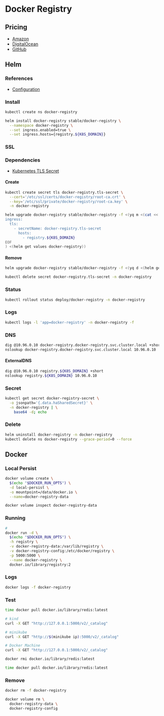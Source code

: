 # Docker Registry

## Pricing

- [Amazon](https://aws.amazon.com/ecr/pricing)
- [DigitalOcean](https://digitalocean.com/pricing/container-registry)
- [GitHub](https://docs.github.com/en/billing/managing-billing-for-github-packages/about-billing-for-github-packages)

<!--
https://medium.com/@harsh.manvar111/container-registries-comparison-6af23cfa225a
-->

## Helm

### References

- [Configuration](https://github.com/helm/charts/tree/master/stable/docker-registry#configuration)

### Install

```sh
kubectl create ns docker-registry
```

```sh
helm install docker-registry stable/docker-registry \
  --namespace docker-registry \
  --set ingress.enabled=true \
  --set ingress.hosts={registry.${K8S_DOMAIN}}
```

### SSL

### Dependencies

- [Kubernetes TLS Secret](/k8s-tls-secret.md)

#### Create

```sh
kubectl create secret tls docker-registry.tls-secret \
  --cert='/etc/ssl/certs/docker-registry/root-ca.crt' \
  --key='/etc/ssl/private/docker-registry/root-ca.key' \
  -n docker-registry
```

```sh
helm upgrade docker-registry stable/docker-registry -f <(yq m <(cat << EOF
ingress:
  tls:
    - secretName: docker-registry.tls-secret
      hosts:
        - registry.${K8S_DOMAIN}
EOF
) <(helm get values docker-registry))
```

#### Remove

```sh
helm upgrade docker-registry stable/docker-registry -f <(yq d <(helm get values docker-registry) ingress.tls)

kubectl delete secret docker-registry.tls-secret -n docker-registry
```

### Status

```sh
kubectl rollout status deploy/docker-registry -n docker-registry
```

### Logs

```sh
kubectl logs -l 'app=docker-registry' -n docker-registry -f
```

### DNS

```sh
dig @10.96.0.10 docker-registry.docker-registry.svc.cluster.local +short
nslookup docker-registry.docker-registry.svc.cluster.local 10.96.0.10
```

#### ExternalDNS

```sh
dig @10.96.0.10 registry.${K8S_DOMAIN} +short
nslookup registry.${K8S_DOMAIN} 10.96.0.10
```

### Secret

```sh
kubectl get secret docker-registry-secret \
  -o jsonpath='{.data.haSharedSecret}' \
  -n docker-registry | \
    base64 -d; echo
```

### Delete

```sh
helm uninstall docker-registry -n docker-registry
kubectl delete ns docker-registry --grace-period=0 --force
```

## Docker

### Local Persist

```sh
docker volume create \
  $(echo "$DOCKER_RUN_OPTS") \
  -d local-persist \
  -o mountpoint=/data/docker.io \
  --name=docker-registry-data
```

```sh
docker volume inspect docker-registry-data
```

<!--
#### Local NFS

```sh
docker volume create \
  --driver local \
  --opt type=nfs \
  --opt o=nfsvers=3,addr=$(ip route get 1 | awk '{print $NF;exit}'),rw \
  --opt device=:$HOME/Example \
  docker-registry-data
```

```sh
sudo tee -a /etc/exports <<< "/Volumes/NAS -alldirs -mapall=$(id -u):$(id -g) localhost"
sudo tee -a /etc/exports <<< "/Volumes/NAS *(rw,sync,all_squash,anonuid=0,anongid=0)"
sudo tee -a /etc/exports <<< "/Volumes/NAS *(rw,sync,no_root_squash,insecure)"
```

```sh
# Darwin
sudo nfsd restart

# Linux
sudo systemctl restart nfs
```

```sh
docker volume inspect docker-registry-data
``` -->

### Running

```sh
#
docker run -d \
  $(echo "$DOCKER_RUN_OPTS") \
  -h registry \
  -v docker-registry-data:/var/lib/registry \
  -v docker-registry-config:/etc/docker/registry \
  -p 5000:5000 \
  --name docker-registry \
  docker.io/library/registry:2
```

<!-- ```sh
#
docker exec docker-registry cat /etc/docker/registry/config.yml | \
  yq w - proxy.remoteurl 'https://registry-1.docker.io' | \
    docker exec -i docker-registry /bin/sh -c 'cat > /etc/docker/registry/config.yml'

#
docker restart docker-registry
``` -->

### Logs

```sh
docker logs -f docker-registry
```

### Test

```sh
time docker pull docker.io/library/redis:latest
```

```sh
# kind
curl -X GET "http://127.0.0.1:5000/v2/_catalog"

# minikube
curl -X GET "http://$(minikube ip):5000/v2/_catalog"

# Docker Machine
curl -X GET "http://127.0.0.1:5000/v2/_catalog"
```

```sh
docker rmi docker.io/library/redis:latest
```

```sh
time docker pull docker.io/library/redis:latest
```

### Remove

```sh
docker rm -f docker-registry

docker volume rm \
  docker-registry-data \
  docker-registry-config
```
